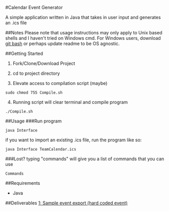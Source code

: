 #Calendar Event Generator

A simple application written in Java that takes in user input and generates an .ics file

##Notes
Please note that usage instructions may only apply to Unix based shells and I haven't tried on Windows cmd. For Windows users, download [git bash](http://www.git-scm.com/downloads) or perhaps update readme to be OS agnostic. 

##Getting Started
1. Fork/Clone/Download Project

2. cd to project directory

3. Elevate access to compilation script (maybe)
```
sudo chmod 755 Compile.sh
```

4. Running script will clear terminal and compile program
```
./Compile.sh
```

##Usage
###Run program
```
java Interface
```
if you want to import an existing .ics file, run the program like so:
```
java Interface TeamCalendar.ics
```

###Lost?
typing "commands" will give you a list of commands that you can use
```
Commands
```

##Requirements
- Java

##Deliverables
[1: Sample event export (hard coded event)](https://youtu.be/0gzPtsj05u4)


